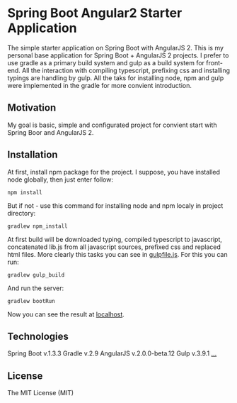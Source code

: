 # Spring Boot Angular2 Starter Application
The simple starter application on Spring Boot with AngularJS 2. This is my personal base application for Spring Boot + AngularJS 2 projects. I prefer to use gradle as a primary build system and gulp as a build system for front-end. All the interaction with compiling typescript, prefixing css and installing typings are handling by gulp. All the taks for installing node, npm and gulp were implemented in the gradle for more convient introduction.

## Motivation

My goal is basic, simple and configurated project for convient start with Spring Boor and AngularJS 2.

## Installation

At first, install npm package for the project. I suppose, you have installed node globally, then just enter follow: 

```
npm install
```

But if not - use this command for installing node and npm localy in project directory:

```
gradlew npm_install
```

At first build will be downloaded typing, compiled typescript to javascript, concatenated lib.js from all javascript sources, prefixed css and replaced html files. More clearly this tasks you can see in [gulpfile.js](gulpfile.js).
For this you can run:

```
gradlew gulp_build
```

And run the server:

```
gradlew bootRun
```

Now you can see the result at [localhost](http://localhost:8080/).

## Technologies

Spring Boot v.1.3.3
Gradle v.2.9
AngularJS v.2.0.0-beta.12
Gulp v.3.9.1
[...](package.json)

## License
The MIT License (MIT)
